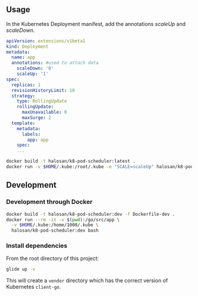## Usage

In the Kubernetes Deployment manifest, add the annotations _scaleUp_ and
_scaleDown_.

```yaml
apiVersion: extensions/v1beta1
kind: Deployment
metadata:
  name: app
  annotations: #used to attach data
    scaleDown: '0'
    scaleUp: '1'
spec:
  replicas: 1
  revisionHistoryLimit: 10
  strategy:
    type: RollingUpdate
    rollingUpdate:
      maxUnavailable: 0
      maxSurge: 2
  template:
    metadata:
      labels:
        app: app
    spec:
    ...
```

```bash
docker build -t halosan/k8-pod-scheduler:latest .
docker run -v $HOME/.kube:/root/.kube -e "SCALE=scaleUp" halosan/k8-pod-scheduler:latest 
```

## Development

### Development through Docker

```bash
docker build -t halosan/k8-pod-scheduler:dev -f Dockerfile-dev .
docker run --rm -it -v $(pwd):/go/src/app \
  -v $HOME/.kube:/home/1000/.kube \
  halosan/k8-pod-scheduler:dev bash
```

### Install dependencies

From the root directory of this project:

```bash
glide up -v
```

This will create a `vendor` directory which has the correct version of Kubernetes `client-go`.

